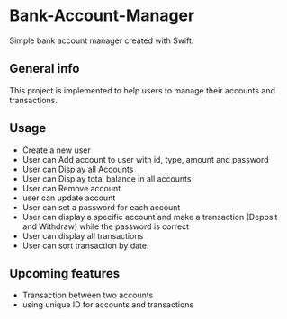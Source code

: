 # Bank-Account-Manager
Simple bank account manager created with Swift. 

## General info
This project is implemented to help users to manage their accounts and transactions.

## Usage

* Create a new user
* User can Add account to user with id, type, amount and password
* User can Display all Accounts
* User can Display total balance in all accounts
* User can Remove account
* user can update account
* User can set a password for each account
* User can display a specific account and make a transaction (Deposit and Withdraw) while the password is correct 
* User can display all transactions
* User can sort transaction by date.

## Upcoming features 
* Transaction between two accounts
* using unique ID for accounts and transactions



